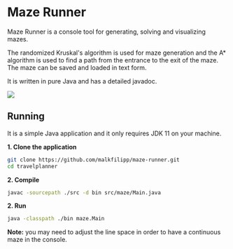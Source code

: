 # Maze Runner

Maze Runner is a console tool for generating, solving and visualizing mazes.

The randomized Kruskal's algorithm is used for maze generation and the A* algorithm is used to find a path from the entrance to the exit of the maze. The maze can be saved and loaded in text form.

It is written in pure Java and has a detailed javadoc.

![](maze.gif)

## Running

It is a simple Java application and it only requires JDK 11 on your machine.

**1. Clone the application**

```bash
git clone https://github.com/malkfilipp/maze-runner.git
cd travelplanner
```

**2. Compile**

```bash
javac -sourcepath ./src -d bin src/maze/Main.java
```

**2. Run**

```bash
java -classpath ./bin maze.Main
```

**Note:** you may need to adjust the line space in order to have a continuous maze in the console.
